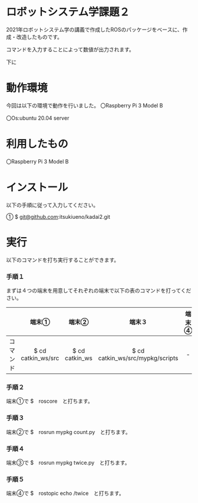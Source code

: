 # ロボットシステム学課題２
2021年ロボットシステム学の講義で作成したROSのパッケージをベースに、作成・改造したものです。

コマンドを入力することによって数値が出力されます。

下に

# 動作環境
今回は以下の環境で動作を行いました。
〇Raspberry Pi 3 Model B

〇Os:ubuntu 20.04 server

# 利用したもの
〇Raspberry Pi 3 Model B

# インストール
以下の手順に従って入力してください。

① $ git@github.com:itsukiueno/kadai2.git


# 実行
以下のコマンドを打ち実行することができます。

### 手順１
まずは４つの端末を用意してそれぞれの端末で以下の表のコマンドを打ってください。

|  | 端末① | 端末② | 端末３ | 端末④ |
| :---: | :---: | :---: | :---: | :---: |
| コマンド | $ cd catkin_ws/src | $ cd catkin_ws | $ cd catkin_ws/src/mypkg/scripts | - |

### 手順２
端末①で $　roscore　と打ちます。

### 手順３
端末②で $　rosrun mypkg count.py　と打ちます。

### 手順４
端末③で $　rosrun mypkg twice.py　と打ちます。

### 手順５
端末④で $　rostopic echo /twice　と打ちます。
